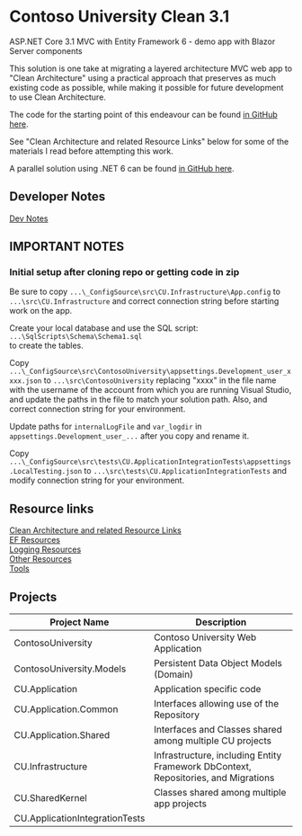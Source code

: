 # Contoso University Clean 3.1

ASP.NET Core 3.1 MVC with Entity Framework 6 - demo app with Blazor Server components

This solution is one take at migrating a layered architecture MVC web app
to "Clean Architecture" using a practical approach that preserves as much
existing code as possible, while making it possible for future development
to use Clean Architecture.

The code for the starting point of this endeavour can be found
[in GitHub here](https://github.com/bgoodearl/ContosoUniversity_dnc31_MVC).

See "Clean Architecture and related Resource Links" below for
some of the materials I read before attempting this work.

A parallel solution using .NET 6 can be found [in GitHub here](https://github.com/bgoodearl/ContosoU_dn6_MVCB_Clean).

## Developer Notes

[Dev Notes](./_docs/CC3__DevNotes.md)<br/>

## IMPORTANT NOTES

### Initial setup after cloning repo or getting code in zip

Be sure to copy `...\_ConfigSource\src\CU.Infrastructure\App.config` 
to `...\src\CU.Infrastructure`
and correct connection string before starting work on the app.

Create your local database and use the SQL script:<br/>
`...\SqlScripts\Schema\Schema1.sql`<br/>
to create the tables.<br/>

Copy `...\_ConfigSource\src\ContosoUniversity\appsettings.Development_user_xxxx.json`
to `...\src\ContosoUniversity` replacing "xxxx" in the file name with the 
username of the account from which you are running Visual Studio, and
update the paths in the file to match your solution path.  Also,
and correct connection string for your environment.

Update paths for `internalLogFile` and `var_logdir`
in `appsettings.Development_user_...` after you copy and rename it.

Copy `...\_ConfigSource\src\tests\CU.ApplicationIntegrationTests\appsettings.LocalTesting.json`
to `...\src\tests\CU.ApplicationIntegrationTests` and modify connection string for your environment.

## Resource links

[Clean Architecture and related Resource Links](./_docs/CC3_CleanResources.md)<br/>
[EF Resources](./_docs/CC3_EFResources.md)<br/>
[Logging Resources](./_docs/CC3_Logging.md)<br/>
[Other Resources](./_docs/CC3_Resources.md)<br/>
[Tools](./_docs/CC3_Tools.md)<br/>

## Projects

Project Name                    | Description
-------------                   | ------------
ContosoUniversity               | Contoso University Web Application
ContosoUniversity.Models        | Persistent Data Object Models (Domain)
CU.Application                  | Application specific code
CU.Application.Common           | Interfaces allowing use of the Repository
CU.Application.Shared           | Interfaces and Classes shared among multiple CU projects
CU.Infrastructure               | Infrastructure, including Entity Framework DbContext, Repositories, and Migrations
CU.SharedKernel                 | Classes shared among multiple app projects
CU.ApplicationIntegrationTests  | 

